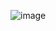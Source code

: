 ![image](https://img.freepik.com/free-photo/painting-mountain-lake-with-mountain-background_188544-9126.jpg)